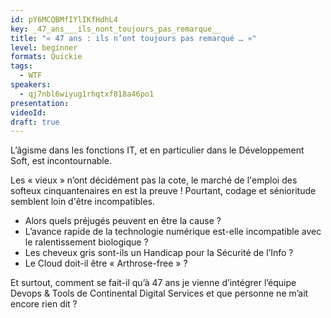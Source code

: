 ```yaml
---
id: pY6MCQBMfIYlIKfHdhL4
key: _47_ans___ils_nont_toujours_pas_remarque__
title: "« 47 ans : ils n’ont toujours pas remarqué … »"
level: beginner
formats: Quickie
tags:
  - WTF
speakers:
  - qj7nbl6wiyug1rhqtxf818a46po1
presentation:
videoId:
draft: true
---
```

L’âgisme dans les fonctions IT, et en particulier dans le Développement Soft, est incontournable.

Les « vieux » n’ont décidément pas la cote, le marché de l'emploi des softeux cinquantenaires en est la preuve !
Pourtant, codage et sénioritude semblent loin d'être incompatibles.

- Alors quels préjugés peuvent en être la cause ?
- L’avance rapide de la technologie numérique est-elle incompatible avec le ralentissement biologique ?
- Les cheveux gris sont-ils un Handicap pour la Sécurité de l’Info ?
- Le Cloud doit-il être « Arthrose-free » ?

Et surtout, comment se fait-il qu’à 47 ans je vienne d’intégrer l’équipe Devops & Tools de Continental Digital Services et que personne ne m’ait encore rien dit ?
